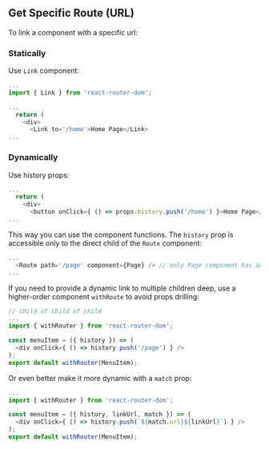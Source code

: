 ## Get Specific Route (URL)
To link a component with a specific url:
### Statically
Use `Link` component:
```javascript
...
import { Link } from 'react-router-dom';

...
  return (
    <div>
      <Link to='/home'>Home Page</Link>
...
```
### Dynamically
Use history props:
```javascript
...
  return (
    <div>
      <button onClick={ () => props.history.push('/home') }>Home Page</button>
...
```
This way you can use the component functions. The `history` prop is accessible only to
the direct child of the `Route` component:
```javascript
...
  <Route path='/page' component={Page} /> // only Page component has access to history prop
...
```
If you need to provide a dynamic link to multiple children deep, 
use a higher-order component `withRoute` to avoid props drilling:
```javascript
// child of child of child
...
import { withRouter } from 'react-router-dom';

const menuItem = ({ history }) => (
  <div onClick={ () => history.push('/page') } />
);
export default withRouter(MenuItem);
```
Or even better make it more dynamic with a `match` prop:
```javascript
...
import { withRouter } from 'react-router-dom';

const menuItem = ({ history, linkUrl, match }) => (
  <div onClick={ () => history.push(`${match.url}${linkUrl}`) } />
);
export default withRouter(MenuItem);
```

